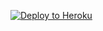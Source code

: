 
<p><a href="https://dashboard.heroku.com/new?template=https://github.com/BednarMeta/Xray"> <img src="https://www.herokucdn.com/deploy/button.svg" alt="Deploy to Heroku" /></a></p>
